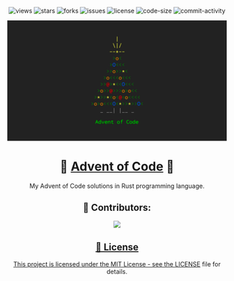 <div align = center>

![views] ![stars] ![forks] ![issues] ![license] ![code-size] ![commit-activity]

<img src='assets/advent-of-code.png' width='600'>

# 🎄 [Advent of Code](https://adventofcode.com/) 🎄

My Advent of Code solutions in Rust programming language.

## 🦾 Contributors:

<a href="https://github.com/rajput-hemant/advent-of-code/graphs/contributors" target="blank"> <img src="https://contrib.rocks/image?repo=rajput-hemant/advent-of-code&max=500" />

## 📜 License

This project is licensed under the MIT License - see the [LICENSE](LICENSE) file for details.

</div>

<!----------------------------------{ Labels }--------------------------------->

[views]: https://komarev.com/ghpvc/?username=advent-of-code&label=view%20counter&color=red&style=flat
[code-size]: https://img.shields.io/github/languages/code-size/rajput-hemant/advent-of-code
[issues]: https://img.shields.io/github/issues-raw/rajput-hemant/advent-of-code
[license]: https://img.shields.io/github/license/rajput-hemant/advent-of-code
[commit-activity]: https://img.shields.io/github/commit-activity/w/rajput-hemant/advent-of-code
[forks]: https://img.shields.io/github/forks/rajput-hemant/advent-of-code?style=flat
[stars]: https://img.shields.io/github/stars/rajput-hemant/advent-of-code
